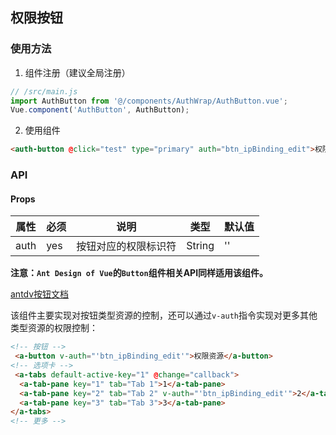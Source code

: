 ## 权限按钮
### 使用方法
1. 组件注册（建议全局注册）
```js
// /src/main.js
import AuthButton from '@/components/AuthWrap/AuthButton.vue';
Vue.component('AuthButton', AuthButton);
```
2. 使用组件
```html
<auth-button @click="test" type="primary" auth="btn_ipBinding_edit">权限按钮</auth-button>
```
### API

#### Props

|属性|必须|说明|类型|默认值|
|---|---|---|---|---|
|auth|yes|按钮对应的权限标识符|String|''|

**注意：`Ant Design of Vue`的`Button`组件相关API同样适用该组件。**

[antdv按钮文档](https://www.antdv.com/components/button-cn/)

该组件主要实现对按钮类型资源的控制，还可以通过`v-auth`指令实现对更多其他类型资源的权限控制：
```html
<!-- 按钮 -->
 <a-button v-auth="'btn_ipBinding_edit'">权限资源</a-button>
<!-- 选项卡 -->
 <a-tabs default-active-key="1" @change="callback">
  <a-tab-pane key="1" tab="Tab 1">1</a-tab-pane>
  <a-tab-pane key="2" tab="Tab 2" v-auth="'btn_ipBinding_edit'">2</a-tab-pane>
  <a-tab-pane key="3" tab="Tab 3">3</a-tab-pane>
</a-tabs>
<!-- 更多 -->
```
